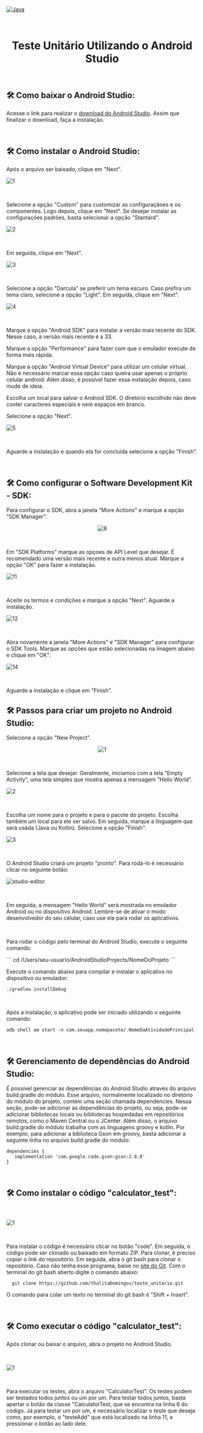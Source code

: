 [![Java](https://github.com/thalitaDomingos/teste_unitario/actions/workflows/android.yml/badge.svg)](https://github.com/thalitaDomingos/teste_unitario/actions/workflows/android.yml)


<br/>

<h1 align="center"> <h1 align="center"> Teste Unitário Utilizando o Android Studio </h1> </h1>

<br/>

## 🛠️ Como baixar o Android Studio:
<p>Acesse o link para realizar o <a href="https://developer.android.com/studio">download do Android Studio</a>. Assim que finalizar o download, faça a instalação.</p>

<br/>

## 🛠️ Como instalar o Android Studio:
<p>Após o arquivo ser baixado, clique em "Next". </p>

![1](https://github.com/thalitaDomingos/teste_unitario/assets/90002483/1a7e08f4-a40b-4740-936b-cf2de9624cd1)

<br/>

<p>Selecione a opção "Custom" para customizar as configuraçãoes e os componentes. Logo depois, clique em "Next". Se desejar instalar as configurações padrões, basta selecionar a opção "Stantard".</p>

![2](https://github.com/thalitaDomingos/teste_unitario/assets/90002483/d77c02e6-8aff-4cc7-bde7-2b1082ae1a52)

<br/>

<p>Em seguida, clique em "Next".</p>

![3](https://github.com/thalitaDomingos/teste_unitario/assets/90002483/b763ec4a-880b-474f-a300-159af8f1000b)

<br/>

<p>Selecione a opção "Darcula" se preferir um tema escuro. Caso prefira um tema claro, selecione a opção "Light". Em seguida, clique em "Next".</p>

![4](https://github.com/thalitaDomingos/teste_unitario/assets/90002483/f07973d9-0c37-47e5-80d1-86f6a956cfa8)

<br/>

<p>Marque a opção "Android SDK" para instalar a versão mais recente do SDK. Nesse caso, a versão mais recente é a 33.</p>
<p>Marque a opção "Performance" para fazer com que o emulador execute de forma mais rápida.</p>
<p>Marque a opção "Android Virtual Device" para utilizar um celular virtual. Não é necessário marcar essa opção caso queira usar apenas o próprio celular android. Além disso, é possível fazer essa instalação depois, caso mude de ideia.</p>
<p>Escolha um local para salvar o Android SDK. O diretório escolhido não deve conter caracteres especiais e nem espaços em branco.</p>
<p>Selecione a opção "Next".</p>

![5](https://github.com/thalitaDomingos/teste_unitario/assets/90002483/06f034cc-4932-45d1-81e9-4a54e3d420e0)

<br/>

<p>Aguarde a instalação e quando ela for concluída selecione a opção "Finish".</p>

<br/>

## 🛠️ Como configurar o Software Development Kit - SDK:
<p>Para configurar o SDK, abra a janela "More Actions" e marque a opção "SDK Manager". </p>

<div align="center">

![8](https://github.com/thalitaDomingos/teste_unitario/assets/90002483/702262b2-1f64-4534-bc52-93af403c7e1f)

</div>

<br/>

<p>Em "SDK Platforms" marque as opçoes de API Level que desejar. É recomendado uma versão mais recente e outra menos atual. Marque a opção "OK" para fazer a instalação.</p>

![11](https://github.com/thalitaDomingos/teste_unitario/assets/90002483/968ffc53-2d6e-4e60-92b4-4d6647885161)

<br/>

<p>Aceite os termos e condições e marque a opção "Next". Aguarde a instalação.</p>

![12](https://github.com/thalitaDomingos/teste_unitario/assets/90002483/47fd5554-79d0-44a7-990f-de07af936c26)

<br/>

<p>Abra novamente a janela "More Actions" e "SDK Manager" para configurar o SDK Tools. Marque as opções que estão selecionadas na imagem abaixo e clique em "OK".</p>

![14](https://github.com/thalitaDomingos/teste_unitario/assets/90002483/bc872343-2f5f-4a09-8149-ffc33807eb4e)

<br/>

<p>Aguarde a instalação e clique em "Finish".</p>

## 🛠️ Passos para criar um projeto no Android Studio:
<p>Selecione a opção "New Project".</p>

<div align="center">

![1](https://github.com/thalitaDomingos/teste_unitario/assets/90002483/b78d812a-a062-47db-8737-ef12f575a48a)

</div>

<br/>

<p>Selecione a tela que desejar. Geralmente, iniciamos com a tela "Empty Activity", uma tela simples que mostra apenas a mensagem "Hello World".</p>

![2](https://github.com/thalitaDomingos/teste_unitario/assets/90002483/1d316a65-54a6-4c01-b4e7-6e42f31e45c5)

<br/>

<p>Escolha um nome para o projeto e para o pacote do projeto. Escolha também um local para ele ser salvo. Em seguida, marque a linguagem que será usada (Java ou Kotlin). Selecione a opção "Finish". </p>

![3](https://github.com/thalitaDomingos/teste_unitario/assets/90002483/fe55857a-4f82-47d2-bbbb-353592e5c203)

<br/>

<p>O Android Studio criará um projeto "pronto". Para rodá-lo é necessário clicar no seguinte botão: </p>

![studio-editor](https://github.com/thalitaDomingos/teste_unitario/assets/90002483/82c31832-2f14-4b83-9da3-14276b021eba)

<br/>

<p>Em seguida, a mensagem "Hello World" será mostrada no emulador Android ou no dispositivo Android. Lembre-se de ativar o modo desenvolvedor do seu celular, caso use ele para rodar os aplicativos.</p>

<br/>

<p>Para rodar o código pelo terminal do Android Studio, execute o seguinte comando:</p>
```
cd /Users/seu-usuario/AndroidStudioProjects/NomeDoProjeto
```
<br/>

<p>Execute o comando abaixo para compilar e instalar o aplicativo no dispositivo ou emulador:</p>

```
./gradlew installDebug
```
<br/>

<p>Após a instalação, o aplicativo pode ser iniciado utilizando o seguinte comando:</p>

```
adb shell am start -n com.seuapp.nomepacote/.NomeDaAtividadePrincipal
```

<br/>

## 🛠️ Gerenciamento de dependências do Android Studio:
<p>É possível gerenciar as dependências do Android Studio através do arquivo build.gradle do módulo. Esse arquivo, normalmente localizado no diretório do módulo do projeto, contém uma seção chamada dependencies. Nessa seção, pode-se adicionar as dependências do projeto, ou seja, pode-se adicionar bibliotecas locais ou bibliotecas hospedadas em repositórios remotos, como o Maven Central ou o JCenter. Além disso, o arquivo build.gradle do módulo trabalha com as linguagens groovy e kotlin. Por exemplo, para adicionar a biblioteca Gson em groovy, basta adicionar a seguinte linha no arquivo build.gradle do módulo:</p>

``` 
dependencies {
   implementation 'com.google.code.gson:gson:2.8.8'
}
```

<br/>

## 🛠️ Como instalar o código "calculator_test":

<br/>

![1](https://github.com/thalitaDomingos/teste_unitario/assets/90002483/c2d806df-c475-4897-9b6c-7b81bb350153)

<br/>

<p>Para instalar o código é necessário clicar no botão "code". Em seguida, o código pode ser clonado ou baixado em formato ZIP. Para clonar, é preciso copiar o link do repositório. Em seguida, abra o git bash para clonar o repositório. Caso não tenha esse programa, baixe no <a href="https://git-scm.com/">site do Git</a>. Com o terminal do git bash aberto digite o comando abaixo:</p>
  
```
  git clone https://github.com/thalitaDomingos/teste_unitario.git
```

<p>O comando para colar um texto no terminal do git bash é "Shift + Insert".</p>

<br/>

## 🛠️ Como executar o código "calculator_test":
<p>Após clonar ou baixar o arquivo, abra o projeto no Android Studio.</p>
  
<br/>

![1](https://github.com/thalitaDomingos/teste_unitario/assets/90002483/6548fca3-84c7-4dfe-9651-ff0dac72b0b7)

<br/>

<p>Para executar os testes, abra o arquivo "CalculatorTest". Os testes podem ser testados todos juntos ou um por um. Para testar todos juntos, basta apertar o botão da classe "CalculatorTest, que se encontra na linha 6 do código. Já para testar um por um, é necessário localizar o teste que deseja como, por exemplo, o "testeAdd" que está localizado na linha 11, e pressionar o botão ao lado dele.</p>












